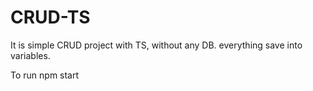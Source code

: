 # CRUD-TS

It is simple CRUD project with TS, without any DB. everything save into variables.

To run
   npm start
